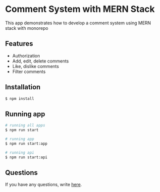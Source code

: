 # Comment System with MERN Stack

This app demonstrates how to develop a comment system using MERN stack with monorepo

## Features

- Authorization
- Add, edit, delete comments
- Like, dislike comments
- Filter comments

## Installation

```bash
$ npm install
```

## Running app

```bash
# running all apps
$ npm run start

# running app
$ npm run start:app

# running api
$ npm run start:api
```

## Questions

If you have any questions, write [here](https://github.com/ardiwinardi/comment-system-mern/issues).
